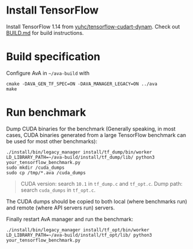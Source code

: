 Install TensorFlow
==================

Install TensorFlow 1.14 from [yuhc/tensorflow-cudart-dynam](https://github.com/yuhc/tensorflow-cudart-dynam).
Check out [BUILD.md](https://github.com/yuhc/tensorflow-cudart-dynam/blob/r1.14/BUILD.md) for build
instructions.

Build specification
===================

Configure AvA in `~/ava-build` with

```shell
cmake -DAVA_GEN_TF_SPEC=ON -DAVA_MANAGER_LEGACY=ON ../ava
make
```

Run benchmark
=============

Dump CUDA binaries for the benchmark (Generally speaking, in most cases, CUDA
binaries generated from a large TensorFlow benchmark can be used for most other
benchmarks):

```shell
./install/bin/legacy_manager install/tf_dump/bin/worker
LD_LIBRARY_PATH=~/ava-build/install/tf_dump/lib/ python3 your_tensorflow_benchmark.py
sudo mkdir /cuda_dumps
sudo cp /tmp/*.ava /cuda_dumps
```

> CUDA version: search `10.1` in `tf_dump.c` and `tf_opt.c`.
> Dump path: search `cuda_dumps` in `tf_opt.c`.

The CUDA dumps should be copied to both local (where benchmarks run) and remote
(where API servers run) servers.

Finally restart AvA manager and run the benchmark:

```shell
./install/bin/legacy_manager install/tf_opt/bin/worker
LD_LIBRARY_PATH=~/ava-build/install/tf_opt/lib/ python3 your_tensorflow_benchmark.py
```
